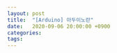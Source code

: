 ```yaml
---
layout: post
title:  "[Arduino] 아두이노란"
date:   2020-09-06 20:00:00 +0900
categories: 
tags: 
---
```

